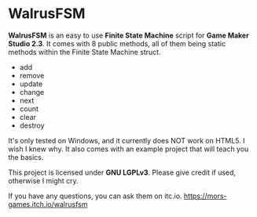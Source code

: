 # WalrusFSM

**WalrusFSM** is an easy to use **Finite State Machine** script for **Game Maker Studio 2.3**.
It comes with 8 public methods, all of them being static methods within the Finite State Machine struct.
- add
- remove
- update
- change
- next
- count
- clear
- destroy

It's only tested on Windows, and it currently does NOT work on HTML5. I wish I knew why. It also comes with an example project that will teach you the basics.

This project is licensed under **GNU LGPLv3**. Please give credit if used, otherwise I might cry.

If you have any questions, you can ask them on itc.io.
https://mors-games.itch.io/walrusfsm
